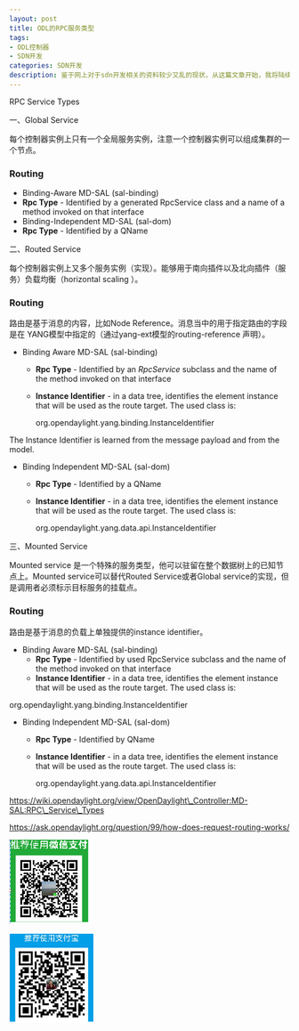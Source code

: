 ```yaml
---
layout: post
title: ODL的RPC服务类型
tags:
- ODL控制器
- SDN开发
categories: SDN开发
description: 鉴于网上对于sdn开发相关的资料较少又乱的现状，从这篇文章开始，我将陆续分享我在sdn开发过程中的经验。
---
```


RPC Service Types

一、Global Service

每个控制器实例上只有一个全局服务实例，注意一个控制器实例可以组成集群的一个节点。

### Routing

- Binding-Aware MD-SAL (sal-binding)
- **Rpc Type**  - Identified by a generated RpcService class and a name of a method invoked on that interface
- Binding-Independent MD-SAL (sal-dom)
- **Rpc Type**  - Identified by a QName

二、Routed Service

每个控制器实例上又多个服务实例（实现）。能够用于南向插件以及北向插件（服务）负载均衡（horizontal scaling ）。

### Routing

路由是基于消息的内容，比如Node Reference。消息当中的用于指定路由的字段是在 YANG模型中指定的（通过yang-ext模型的routing-reference 声明）。

- Binding Aware MD-SAL (sal-binding)
  - **Rpc Type**  - Identified by an _RpcService_ subclass and the name of the method invoked on that interface
  - **Instance Identifier**  - in a data tree, identifies the element instance that will be used as the route target. The used class is:

    org.opendaylight.yang.binding.InstanceIdentifier

The Instance Identifier is learned from the message payload and from the model.

- Binding Independent MD-SAL (sal-dom)
  - **Rpc Type**  - Identified by a QName
  - **Instance Identifier**  - in a data tree, identifies the element instance that will be used as the route target. The used class is:

    org.opendaylight.yang.data.api.InstanceIdentifier

三、Mounted Service

Mounted service 是一个特殊的服务类型，他可以驻留在整个数据树上的已知节点上。Mounted service可以替代Routed Service或者Global service的实现，但是调用者必须标示目标服务的挂载点。

### Routing

路由是基于消息的负载上单独提供的instance identifier。

- Binding Aware MD-SAL (sal-binding)
  - **Rpc Type**  - Identified by used RpcService subclass and the name of the method invoked on that interface
  - **Instance Identifier**  - in a data tree, identifies the element instance that will be used as the route target. The used class is:

org.opendaylight.yang.binding.InstanceIdentifier

- Binding Independent MD-SAL (sal-dom)
  - **Rpc Type**  - Identified by QName
  - **Instance Identifier**  - in a data tree, identifies the element instance that will be used as the route target. The used class is:

    org.opendaylight.yang.data.api.InstanceIdentifier



https://wiki.opendaylight.org/view/OpenDaylight\_Controller:MD-SAL:RPC\_Service\_Types

https://ask.opendaylight.org/question/99/how-does-request-routing-works/




![ 我要小额赞助，鼓励作者写出更好的教程](https://raw.githubusercontent.com/xiaohongaiweno/blog/master/assets/img/%E5%BE%AE%E4%BF%A1%E6%94%AF%E4%BB%98%E7%A0%81.png)


![ 我要小额赞助，鼓励作者写出更好的教程](https://raw.githubusercontent.com/xiaohongaiweno/blog/master/assets/img/%E6%94%AF%E4%BB%98%E5%AE%9D%E6%94%B6%E6%AC%BE%E7%A0%81.png)